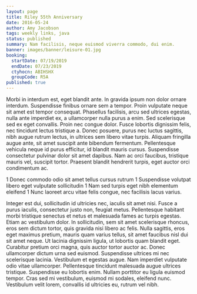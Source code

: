 ```yaml
---
layout: page
title: Riley 55th Anniversary
date: 2016-05-24
author: Amy Jacobson
tags: weekly links, java
status: published
summary: Nam facilisis, neque euismod viverra commodo, dui enim.
banner: images/banner/leisure-01.jpg
booking:
  startDate: 07/19/2019
  endDate: 07/23/2019
  ctyhocn: ABIHSHX
  groupCode: R5A
published: true
---
```

Morbi in interdum est, eget blandit ante. In gravida ipsum non dolor ornare interdum. Suspendisse finibus ornare sem a tempor. Proin vulputate neque sit amet est tempor consequat. Phasellus facilisis, arcu sed ultrices egestas, nulla ante imperdiet ex, a ullamcorper nulla purus a enim. Sed scelerisque sed ex eget convallis. Proin nec congue dolor. Fusce lobortis dignissim felis, nec tincidunt lectus tristique a. Donec posuere, purus nec luctus sagittis, nibh augue rutrum lectus, in ultrices sem libero vitae turpis. Aliquam fringilla augue ante, sit amet suscipit ante bibendum fermentum. Pellentesque vehicula neque id purus efficitur, id blandit mauris cursus. Suspendisse consectetur pulvinar dolor sit amet dapibus. Nam ac orci faucibus, tristique mauris vel, suscipit tortor. Praesent blandit hendrerit turpis, eget auctor orci condimentum ac.

1 Donec commodo odio sit amet tellus cursus rutrum
1 Suspendisse volutpat libero eget vulputate sollicitudin
1 Nam sed turpis eget nibh elementum eleifend
1 Nunc laoreet arcu vitae felis congue, nec facilisis lacus varius.

Integer est dui, sollicitudin id ultricies nec, iaculis sit amet nisi. Fusce a purus iaculis, consectetur justo non, feugiat metus. Pellentesque habitant morbi tristique senectus et netus et malesuada fames ac turpis egestas. Etiam ac vestibulum dolor. In sollicitudin, sem sit amet scelerisque rhoncus, eros sem dictum tortor, quis gravida nisi libero ac felis. Nulla sagittis, eros eget maximus pretium, mauris quam varius tellus, sit amet faucibus nisl dui sit amet neque. Ut lacinia dignissim ligula, ut lobortis quam blandit eget. Curabitur pretium orci magna, quis auctor tortor auctor ac. Donec ullamcorper dictum urna sed euismod.
Suspendisse ultrices mi nec scelerisque lacinia. Vestibulum et egestas augue. Nam imperdiet vulputate odio vitae ullamcorper. Pellentesque tincidunt malesuada augue ultrices tristique. Suspendisse eu lobortis enim. Nullam porttitor eu ligula euismod tempor. Cras sed mi vestibulum, euismod mi sodales, eleifend nunc. Vestibulum velit lorem, convallis id ultricies eu, rutrum vel nibh.
